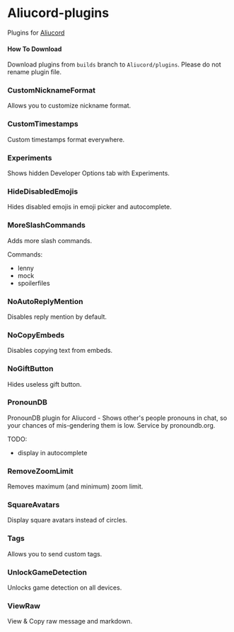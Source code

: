 # Aliucord-plugins
Plugins for [Aliucord](https://github.com/Aliucord)

#### How To Download
Download plugins from `builds` branch to `Aliucord/plugins`. Please do not rename plugin file.

### CustomNicknameFormat
Allows you to customize nickname format.

### CustomTimestamps
Custom timestamps format everywhere.

### Experiments
Shows hidden Developer Options tab with Experiments.

### HideDisabledEmojis
Hides disabled emojis in emoji picker and autocomplete.

### MoreSlashCommands
Adds more slash commands.

Commands:
- lenny
- mock
- spoilerfiles

### NoAutoReplyMention
Disables reply mention by default.

### NoCopyEmbeds
Disables copying text from embeds.

### NoGiftButton
Hides useless gift button.

### PronounDB
PronounDB plugin for Aliucord - Shows other's people pronouns in chat, so your chances of mis-gendering them is low. Service by pronoundb.org.

TODO:
- display in autocomplete

### RemoveZoomLimit
Removes maximum (and minimum) zoom limit.

### SquareAvatars
Display square avatars instead of circles.

### Tags
Allows you to send custom tags.

### UnlockGameDetection
Unlocks game detection on all devices.

### ViewRaw
View & Copy raw message and markdown.
